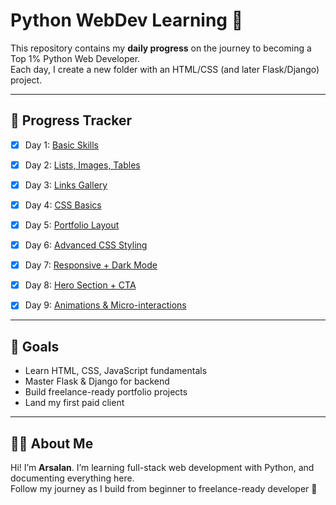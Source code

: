 # Python WebDev Learning 🚀

This repository contains my **daily progress** on the journey to becoming a Top 1% Python Web Developer.  
Each day, I create a new folder with an HTML/CSS (and later Flask/Django) project.  

---

## 📅 Progress Tracker

- [x] Day 1: [Basic Skills](day1-profile/index.html)  
- [x] Day 2: [Lists, Images, Tables](day2-profile/index.html)  
- [x] Day 3: [Links Gallery](day3-gallery/index.html)  
- [x] Day 4: [CSS Basics](day4-css-gallery/index.html)  
- [x] Day 5: [Portfolio Layout](day5-layout/index.html)  
- [x] Day 6: [Advanced CSS Styling](day6-advance-css/index.html)  
- [x] Day 7: [Responsive + Dark Mode](day7-responsive-darkmode/index.html)  
- [x] Day 8: [Hero Section + CTA](day8-hero-cta/index.html)  
- [x] Day 9: [Animations & Micro-interactions](index.html)  
  




---

## 🎯 Goals

- Learn HTML, CSS, JavaScript fundamentals  
- Master Flask & Django for backend  
- Build freelance-ready portfolio projects  
- Land my first paid client  

---

## 👨‍💻 About Me

Hi! I’m **Arsalan**. I’m learning full-stack web development with Python, and documenting everything here.  
Follow my journey as I build from beginner to freelance-ready developer 🚀
